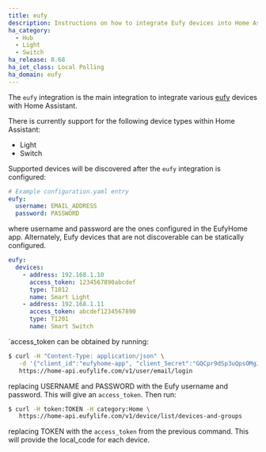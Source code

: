 ```yaml
---
title: eufy
description: Instructions on how to integrate Eufy devices into Home Assistant.
ha_category:
  - Hub
  - Light
  - Switch
ha_release: 0.68
ha_iot_class: Local Polling
ha_domain: eufy
---
```


The `eufy` integration is the main integration to integrate various [eufy](https://www.eufylife.com/) devices with Home Assistant.

There is currently support for the following device types within Home Assistant:

- Light
- Switch

Supported devices will be discovered after the `eufy` integration is configured:

```yaml
# Example configuration.yaml entry
eufy:
  username: EMAIL_ADDRESS
  password: PASSWORD
```

where username and password are the ones configured in the EufyHome app. Alternately, Eufy devices that are not discoverable can be statically configured.

```yaml
eufy:
  devices:
    - address: 192.168.1.10
      access_token: 1234567890abcdef
      type: T1012
      name: Smart Light
    - address: 192.168.1.11
      access_token: abcdef1234567890
      type: T1201
      name: Smart Switch
```

`access_token can be obtained by running:

```bash
$ curl -H "Content-Type: application/json" \
   -d '{"client_id":"eufyhome-app", "client_Secret":"GQCpr9dSp3uQpsOMgJ4xQ", "email":"USERNAME", "password":"PASSWORD"}' \
   https://home-api.eufylife.com/v1/user/email/login
```

replacing USERNAME and PASSWORD with the Eufy username and password. This will give an `access_token`. Then run:

```bash
$ curl -H token:TOKEN -H category:Home \
   https://home-api.eufylife.com/v1/device/list/devices-and-groups
```

replacing TOKEN with the `access_token` from the previous command. This will provide the local_code for each device.
